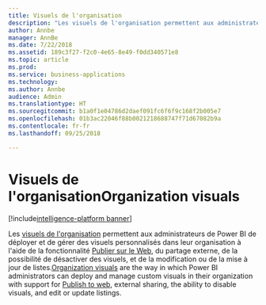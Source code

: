 ```yaml
---
title: Visuels de l'organisation
description: "Les visuels de l'organisation permettent aux administrateurs de Power BI de déployer et de gérer des visuels personnalisés dans leur organisation."
author: Annbe
manager: AnnBe
ms.date: 7/22/2018
ms.assetid: 189c3f27-f2c0-4e65-8e49-f0dd340571e8
ms.topic: article
ms.prod: 
ms.service: business-applications
ms.technology: 
ms.author: Annbe
audience: Admin
ms.translationtype: HT
ms.sourcegitcommit: b1a0f1e04786d2daef091fc6f6f9c168f2b005e7
ms.openlocfilehash: 01b3ac22046f88b0021218688747f71d67082b9a
ms.contentlocale: fr-fr
ms.lasthandoff: 09/25/2018

---
```

# <a name="organization-visuals"></a><span data-ttu-id="be960-103">Visuels de l'organisation</span><span class="sxs-lookup"><span data-stu-id="be960-103">Organization visuals</span></span>

[!include[intelligence-platform banner](../../includes/intelligence-platform.md)]



<span data-ttu-id="be960-104">Les [visuels de l'organisation](https://docs.microsoft.com/power-bi/power-bi-custom-visuals-organization) permettent aux administrateurs de Power BI de déployer et de gérer des visuels personnalisés dans leur organisation à l'aide de la fonctionnalité [Publier sur le Web](https://docs.microsoft.com/power-bi/service-publish-to-web), du partage externe, de la possibilité de désactiver des visuels, et de la modification ou de la mise à jour de listes.</span><span class="sxs-lookup"><span data-stu-id="be960-104">[Organization visuals](https://docs.microsoft.com/power-bi/power-bi-custom-visuals-organization) are the way in which Power BI administrators can deploy and manage custom visuals in their organization with support for [Publish to web](https://docs.microsoft.com/power-bi/service-publish-to-web), external sharing, the ability to disable visuals, and edit or update listings.</span></span>

